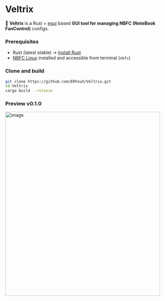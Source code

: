 # Veltrix

🚀 **Veltrix** is a Rust + [egui](https://github.com/emilk/egui) based **GUI tool for managing NBFC (NoteBook FanControl)** configs.  

### Prerequisites
- Rust (latest stable) → [Install Rust](https://www.rust-lang.org/tools/install)  
- [NBFC Linux](https://github.com/hirschmann/nbfc-linux) installed and accessible from terminal (`nbfc`)  

### Clone and build
```bash
git clone https://github.com/ERFouX/Veltrix.git
cd Veltrix
cargo build --release
```
### Preview v0.1.0
<img width="492" height="585" alt="image" src="https://github.com/user-attachments/assets/d244aeda-1cb2-409c-85d2-f1df121c7396" />
